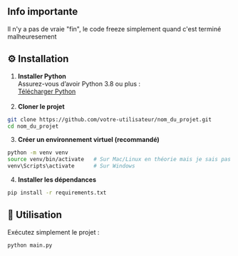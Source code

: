 ## Info importante

Il n'y a pas de vraie "fin", le code freeze simplement quand c'est terminé malheuresement

## ⚙️ Installation

1. **Installer Python**  
   Assurez-vous d’avoir Python 3.8 ou plus :  
   [Télécharger Python](https://www.python.org/downloads/)
    <br><br>
2. **Cloner le projet**

```bash
git clone https://github.com/votre-utilisateur/nom_du_projet.git
cd nom_du_projet
```

3. **Créer un environnement virtuel (recommandé)**

```bash
python -m venv venv
source venv/bin/activate   # Sur Mac/Linux en théorie mais je sais pas si ca marche
venv\Scripts\activate      # Sur Windows
```

4. **Installer les dépendances**

```bash
pip install -r requirements.txt
```

## 🧪 Utilisation

Exécutez simplement le projet :

```bash
python main.py
```
